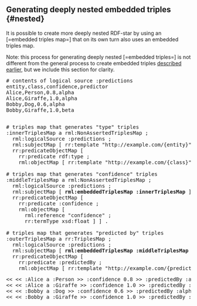 ## Generating deeply nested embedded triples {#nested}

It is possible to create more deeply nested RDF-star by using an [=embedded triples map=] that on its own turn also uses an embedded triples map.

Note: this process for generating deeply nested [=embedded triples=] is not different from the general process to create embedded triples [described earlier](#embedded), but we include this section for clarity.

<pre class="ex-input">
# contents of logical source :predictions
entity,class,confidence,predictor
Alice,Person,0.8,alpha
Alice,Giraffe,1.0,alpha
Bobby,Dog,0.6,alpha
Bobby,Giraffe,1.0,beta
</pre>

<pre class="ex-mapping nohighlight"><!-- nohighlight because otherwise the bolding is lost and we don't use highlighting anyway-->
# triples map that generates "type" triples
:innerTriplesMap a rml:NonAssertedTriplesMap ;
  rml:logicalSource :predictions ;
  rml:subjectMap [ rr:template "http://example.com/{entity}" ] ;
  rr:predicateObjectMap [
    rr:predicate rdf:type ;
    rml:objectMap [ rr:template "http://example.com/{class}" ] ] ] .
        
# triples map that generates "confidence" triples
:middleTriplesMap a rml:NonAssertedTriplesMap ;
  rml:logicalSource :predictions ;
  rml:subjectMap [ <b>rml:embeddedTriplesMap :innerTriplesMap</b> ] ;
  rr:predicateObjectMap [
    rr:predicate :confidence ;
    rml:objectMap [ 
      rml:reference "confidence" ;
      rr:termType xsd:float ] ] .
    
# triples map that generates "predicted by" triples
:outerTriplesMap a rr:TriplesMap ;
  rml:logicalSource :predictions ;
  rml:subjectMap [ <b>rml:embeddedTriplesMap :middleTriplesMap</b> ] ;
  rr:predicateObjectMap [
    rr:predicate :predictedBy ;
    rml:objectMap [ rr:template "http://example.com/{predictor}" ] ] .
</pre>

<pre class="ex-output">
<< << :Alice a :Person >> :confidence 0.8 >> :predictedBy :alpha .
<< << :Alice a :Giraffe >> :confidence 1.0 >> :predictedBy :beta .
<< << :Bobby a :Dog >> :confidence 0.6 >> :predictedBy :alpha .
<< << :Bobby a :Giraffe >> :confidence 1.0 >> :predictedBy :beta .
</pre>